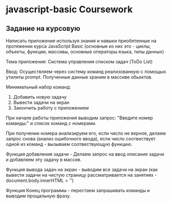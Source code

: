 # javascript-basic Coursework


## Задание на курсовую

Написать приложение используя знания и навыки приобетенные на протяжении курса JavaScript Basic (основные из них это - циклы, объекты, функции, массивы, основные операторы языка, типы данных)


Тема приложения: Система управления списком задач (ToDo List)

Ввод: Осуществляем через систему команд реализованную с помощью утилиты prompt. Полученные данные храним в массиве обьектов.

Минимальный набор команд:
1. Добавить новую задачу
2. Вывести задачи на экран
3. Закончить работу с приложением

При начале работы приложения выводим запрос: "Введите номер команды:" и список команд с номерами.

При получении номера анализируем его, если число не верное, делаем запрос снова (анализ ошибочного ввода), если число соотвествует одной из команд - вызываем соотвествующую функцию.

Функция добавления задачи - Делаем запрос на ввод описания задачи и добавляем эту задачу в массив.

Функция вывода задач на экран - выводим все задачи на экран (как вывести задачи на чистую страницу рассматривается на занятиях - document.body.innerHTML = '')

Функция Конец программы - перестаем запрашивать команды и выводим прощальную фразу.



